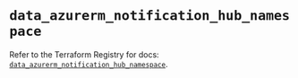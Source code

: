 # `data_azurerm_notification_hub_namespace`

Refer to the Terraform Registry for docs: [`data_azurerm_notification_hub_namespace`](https://registry.terraform.io/providers/hashicorp/azurerm/4.31.0/docs/data-sources/notification_hub_namespace).
